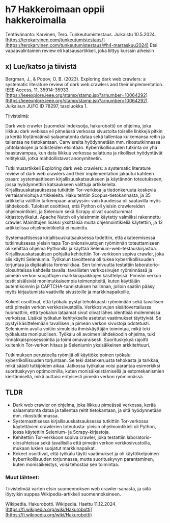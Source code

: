 # h7 Hakkeroimaan oppii hakkeroimalla

Tehtävänanto: Karvinen, Tero. Tunkeutumistestaus. Julkaistu 10.5.2024. [https://terokarvinen.com/tunkeutumistestaus/](https://terokarvinen.com/tunkeutumistestaus/#h4-marraskuu2024) Etsi vapaavalintainen review eli katsausartikkeli, joka liittyy kurssin aiheisiin

## x) Lue/katso ja tiivistä

Bergman, J., & Popov, O. B. (2023). Exploring dark web crawlers: a systematic literature review of dark web crawlers and their implementation. IEEE Access, 11, 35914-35933. [https://ieeexplore.ieee.org/stamp/stamp.jsp?arnumber=10064292](https://ieeexplore.ieee.org/stamp/stamp.jsp?arnumber=10064292)
Julkaisun JUFO ID 78297, tasoluokka 1.


Tiivistelmä:

Dark web crawler (suomeksi indeksoija, hakurobotti) on ohjelma, joka liikkuu dark webissa eli pimeässä verkossa sivustolta toiselle linkkejä pitkin ja kerää löytämäänsä salaamatonta dataa sekä tallentaa kulkemansa reitin ja tallentaa ne tietokantaan. Carwlereita hyödynnetään mm. rikostutkinnassa johtolankojen ja todisteiden etsintään.  Kyberrikollisuuden tutkinta on yhä haastavampaa, kun data liikkuu verkossa salattuna ja rikolliset hyödyntävät reitityksiä, jotka mahdollistavat anonymiteetin.

Tutkimusartikkeli Exploring dark web crawlers: a systematic literature review of dark web crawlers and their implementation jakautui kahteen osaan: systemaattiseen kirjallisuuskatsaukseen ja käytännön toteutukseen, jossa hyödynnettiin katsaukseen valittuja artikkeleita. Kirjallisuuskatsauksessa tutkittiin Tor-verkkoa ja tiedonkeruuta koskevia vertaisarvioituja artikkeleita. Haku tehtiin Scopus-tietokannasta, ja 35 artikkelia valittiin tarkempaan analyysiin: vain kuudessa oli saatavilla myös lähdekoodi. Tulokset osoittivat, että Python oli yleisin crawlereiden ohjelmointikieli, ja Selenium sekä Scrapy olivat suosituimmat kirjastotyökalut. Apache Nutch oli yleisimmin käytetty valmiiksi rakennettu crawler. Mainittujen lisäksi yksittäisiä muita ohjelmointikieliä käytettiin, ja 12 artikkelissa ohjelmointikieltä ei mainittu. 

Systemaattisessa kirjallisuuskatsauksessa todettiin, että akateemisessa tutkimuksessa yleisin tapa Tor-onionsivustojen ryöminnän toteuttamiseen oli kehittää ohjelma Pythonilla ja käyttää Selenium-web-testauskirjastoa. Kirjallisuuskatsauksen pohjalta kehitettiin Tor-verkkoon sopiva crawler, joka siis käytti Seleniumia. Työkalun tavoitteena oli tukea kyberrikollisuuden torjuntaa ja digitaalista forensiikkaa. Sen toimivuutta testattiin laboratorio-olosuhteissa kahdella tavalla: tavallisten verkkosivujen ryöminnässä ja pimeän verkon suojattujen markkinapaikkojen käsittelyssä. Pimeän verkon testit sisälsivät monimutkaisempia toimenpiteitä, kuten käyttäjän autentikoinnin ja CAPTCHA-tunnistuksen hallinnan, jolloin saatiin pääsy myös kirjautumista vaativille sivustoille ja markkinapaikoille.

Kokeet osoittivat, että työkalu pystyi tehokkaasti ryömimään sekä tavallisen että pimeän verkon verkkosivustoilla. Verkkosivujen sisältövertailussa huomattiin, että työkalun lataamat sivut olivat lähes identtisiä molemmissa verkoissa. Lisäksi työkalun kehitykselle asetetut vaatimukset täyttyivät. Se pystyi käsittelemään tavallisen ja pimeän verkon sivustoja odotetusti. Seleniumin avulla voitiin simuloida ihmiskäyttäjän toimintaa, mikä teki työkalusta monipuolisen. Työkalu oli avoimen lähdekoodin ohjelma, tuki rinnakkaisprosessointia ja toimi omavaraisesti. Suorituskykyä rajoitti kuitenkin Tor-verkon hitaus ja Seleniumin yksisäikeinen arkkitehtuuri. 

Tutkimuksen perusteella ryömijä oli käyttökelpoinen työkalu kyberrikollisuuden torjuntaan. Se teki datankeruusta tehokasta ja tarkkaa, mikä säästi tutkijoiden aikaa. Jatkossa työkalua voisi parantaa esimerkiksi suorituskyvyn optimoinnilla, kuten monisäikeistämisellä ja estomekanismien kiertämisellä, mikä auttaisi erityisesti pimeän verkon ryöminnässä.

## TLDR

- Dark web crawler on ohjelma, joka liikkuu pimeässä verkossa, kerää salaamatonta dataa ja tallentaa reitit tietokantaan, ja sitä hyödynnetään mm. rikostutkinnassa.
- Systemaattisessa kirjallisuuskatsauksessa tutkittiin Tor-verkossa käytettävien crawlerien toteutusta: yleisin ohjelmointikieli oli Python, jossa käytettiin Selenium- ja Scrapy-kirjastoja.
- Kehitettiin Tor-verkkoon sopiva crawler, joka testattiin laboratorio-olosuhteissa sekä tavallisilla että pimeän verkon verkkosivustoilla, mukaan lukien suojatut markkinapaikat.
- Kokeet osoittivat, että työkalu täytti vaatimukset ja oli käyttökelpoinen kyberrikollisuuden torjunnassa, mutta suorituskyvyn parantaminen, kuten monisäikeistys, voisi tehostaa sen toimintaa.


### Muut lähteet:

Tiivistelmää varten etsin suomennoksen web crawler-sanasta, ja siitä löytyikin suppea Wikipedia-artikkeli suomennoksineen.

Wikipedia. Hakurobotti. Wikipedia. Haettu 11.12.2024. [https://fi.wikipedia.org/wiki/Hakurobotti](https://fi.wikipedia.org/wiki/Hakurobotti)

